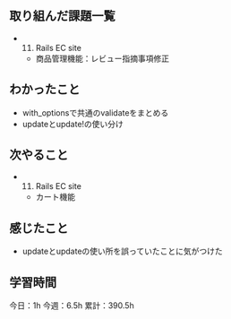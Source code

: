 ## 取り組んだ課題一覧

- 11. Rails EC site
  - 商品管理機能：レビュー指摘事項修正

## わかったこと

- with_optionsで共通のvalidateをまとめる
- updateとupdate!の使い分け

## 次やること

- 11. Rails EC site
  - カート機能

## 感じたこと

- updateとupdateの使い所を誤っていたことに気がつけた

## 学習時間

今日：1h
今週：6.5h
累計：390.5h
